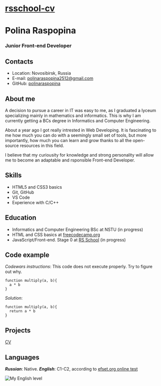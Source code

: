 # [rsschool-cv](https://github.com/polinaraspopina/rsschool-cv)
# Polina Raspopina
### Junior Front-end Developer
## Contacts
- Location: Novosibirsk, Russia
- E-mail: polinaraspopina2512@gmail.com
- GitHub: [polinaraspopina](https://github.com/polinaraspopina)
## About me
A decision to pursue a career in IT was easy to me, as I graduated a lyceum specializing mainly in mathematics and informatics. This is why I am currently getting a BCs degree in Informatics and Computer Engineering.

About a year ago I got really intrested in Web Developing. It is fascinating to me how much you can do with a seemingly small set of tools, but more importantly, how much you can learn and grow thanks to all the open-source resources in this field.

I believe that my curiousity for knowledge and strong personality will allow me to become an adaptable and rsponsible Front-end Developer.
## Skills
- HTML5 and CSS3 basics
- Git, GitHub
- VS Code
- Experience with C/C++
## Education
- Informatics and Computer Engineering BSc at NSTU (in progress)
- HTML and CSS basics at [freecodecamp.org](www.freecodecamp.org)
- JavaScript/Front-end. Stage 0 at [RS School](https://rs.school) (in progress)
## Code example
*Codewars instructions*: This code does not execute properly. Try to figure out why.
```
function multiply(a, b){
  a * b
}
```
*Solution*:
```
function multiply(a, b){
  return a * b
}
```
## Projects
[CV](https://github.com/polinaraspopina/rsschool-cv)
## Languages
**_Russian_**: Native.
**_English_**: C1-C2, according to [efset.org online test](www.efset.org/quick-check)

![My English level](https://i.pinimg.com/564x/2f/d7/71/2fd771060119a2a179d52e97bcaf0114.jpg)